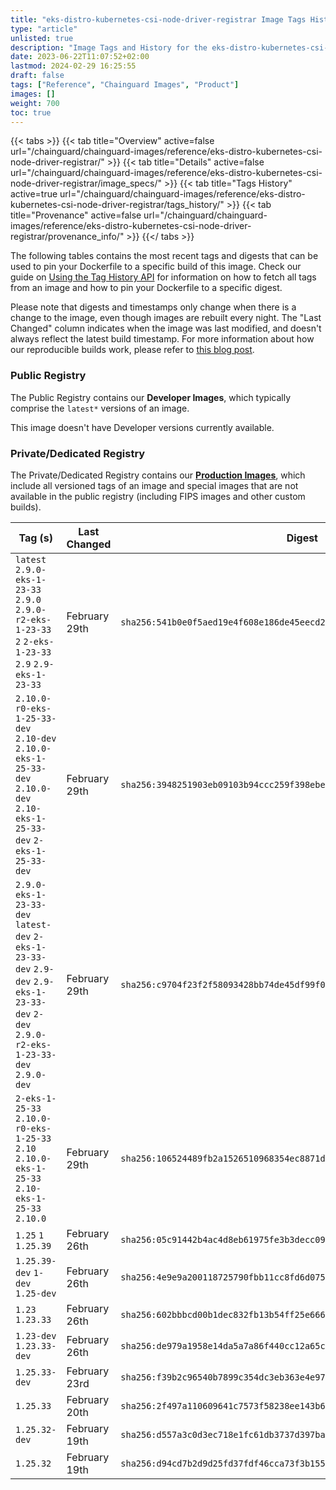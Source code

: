 ```yaml
---
title: "eks-distro-kubernetes-csi-node-driver-registrar Image Tags History"
type: "article"
unlisted: true
description: "Image Tags and History for the eks-distro-kubernetes-csi-node-driver-registrar Chainguard Image"
date: 2023-06-22T11:07:52+02:00
lastmod: 2024-02-29 16:25:55
draft: false
tags: ["Reference", "Chainguard Images", "Product"]
images: []
weight: 700
toc: true
---
```


{{< tabs >}}
{{< tab title="Overview" active=false url="/chainguard/chainguard-images/reference/eks-distro-kubernetes-csi-node-driver-registrar/" >}}
{{< tab title="Details" active=false url="/chainguard/chainguard-images/reference/eks-distro-kubernetes-csi-node-driver-registrar/image_specs/" >}}
{{< tab title="Tags History" active=true url="/chainguard/chainguard-images/reference/eks-distro-kubernetes-csi-node-driver-registrar/tags_history/" >}}
{{< tab title="Provenance" active=false url="/chainguard/chainguard-images/reference/eks-distro-kubernetes-csi-node-driver-registrar/provenance_info/" >}}
{{</ tabs >}}

The following tables contains the most recent tags and digests that can be used to pin your Dockerfile to a specific build of this image. Check our guide on [Using the Tag History API](/chainguard/chainguard-images/using-the-tag-history-api/) for information on how to fetch all tags from an image and how to pin your Dockerfile to a specific digest.

Please note that digests and timestamps only change when there is a change to the image, even though images are rebuilt every night. The "Last Changed" column indicates when the image was last modified, and doesn't always reflect the latest build timestamp. For more information about how our reproducible builds work, please refer to [this blog post](https://www.chainguard.dev/unchained/reproducing-chainguards-reproducible-image-builds).

### Public Registry
The Public Registry contains our **Developer Images**, which typically comprise the `latest*` versions of an image.

This image doesn't have Developer versions currently available.

### Private/Dedicated Registry
The Private/Dedicated Registry contains our **[Production Images](https://www.chainguard.dev/chainguard-images)**, which include all versioned tags of an image and special images that are not available in the public registry (including FIPS images and other custom builds).

| Tag (s)                                                                                                                                  | Last Changed  | Digest                                                                    |
|------------------------------------------------------------------------------------------------------------------------------------------|---------------|---------------------------------------------------------------------------|
|  `latest` `2.9.0-eks-1-23-33` `2.9.0` `2.9.0-r2-eks-1-23-33` `2` `2-eks-1-23-33` `2.9` `2.9-eks-1-23-33`                                 | February 29th | `sha256:541b0e0f5aed19e4f608e186de45eecd2b860403230a15e4fd24847794a350e3` |
|  `2.10.0-r0-eks-1-25-33-dev` `2.10-dev` `2.10.0-eks-1-25-33-dev` `2.10.0-dev` `2.10-eks-1-25-33-dev` `2-eks-1-25-33-dev`                 | February 29th | `sha256:3948251903eb09103b94ccc259f398ebe5eb3ea87283224b8d6b09b65952379d` |
|  `2.9.0-eks-1-23-33-dev` `latest-dev` `2-eks-1-23-33-dev` `2.9-dev` `2.9-eks-1-23-33-dev` `2-dev` `2.9.0-r2-eks-1-23-33-dev` `2.9.0-dev` | February 29th | `sha256:c9704f23f2f58093428bb74de45df99f083be715648f99ae824fb64027d68f4d` |
|  `2-eks-1-25-33` `2.10.0-r0-eks-1-25-33` `2.10` `2.10.0-eks-1-25-33` `2.10-eks-1-25-33` `2.10.0`                                         | February 29th | `sha256:106524489fb2a1526510968354ec8871d187396cffc2215086418cff7d0be241` |
|  `1.25` `1` `1.25.39`                                                                                                                    | February 26th | `sha256:05c91442b4ac4d8eb61975fe3b3decc09f660cc273125dcbd56b5c43e8bf35a5` |
|  `1.25.39-dev` `1-dev` `1.25-dev`                                                                                                        | February 26th | `sha256:4e9e9a200118725790fbb11cc8fd6d07568908d77506629424ea5c6292f12653` |
|  `1.23` `1.23.33`                                                                                                                        | February 26th | `sha256:602bbbcd00b1dec832fb13b54ff25e666a435a9243669670dc39995a9e218c4e` |
|  `1.23-dev` `1.23.33-dev`                                                                                                                | February 26th | `sha256:de979a1958e14da5a7a86f440cc12a65c313909469e6b723c06f6014bef6bab4` |
|  `1.25.33-dev`                                                                                                                           | February 23rd | `sha256:f39b2c96540b7899c354dc3eb363e4e9752135f1da3899d21e6d19a616b8a726` |
|  `1.25.33`                                                                                                                               | February 20th | `sha256:2f497a110609641c7573f58238ee143b6f6a2078fd6149eb3a3d3e5e7eb87c03` |
|  `1.25.32-dev`                                                                                                                           | February 19th | `sha256:d557a3c0d3ec718e1fc61db3737d397ba64f8bade94d2bce724d2fb623f863ef` |
|  `1.25.32`                                                                                                                               | February 19th | `sha256:d94cd7b2d9d25fd37fdf46cca73f3b155273857c24a5c5f4905bc29ec9fafaa7` |

